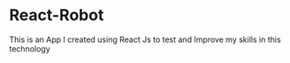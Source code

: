 # React-Robot
This is an App I created using React Js to test and Improve my skills in this technology
